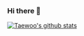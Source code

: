 ### Hi there 👋

<!--
**hwangtaewoo/hwangtaewoo** is a ✨ _special_ ✨ repository because its `README.md` (this file) appears on your GitHub profile.

Here are some ideas to get you started:

- 🔭 I’m currently working on ...
- 🌱 I’m currently learning ...
- 👯 I’m looking to collaborate on ...
- 🤔 I’m looking for help with ...
- 💬 Ask me about ...
- 📫 How to reach me: ...
- 😄 Pronouns: ...
- ⚡ Fun fact: ...
-->
[![Taewoo's github stats](https://github-readme-stats.vercel.app/api?username=hwangtaewoo)](https://github.com/anuraghazra/github-readme-stats)

